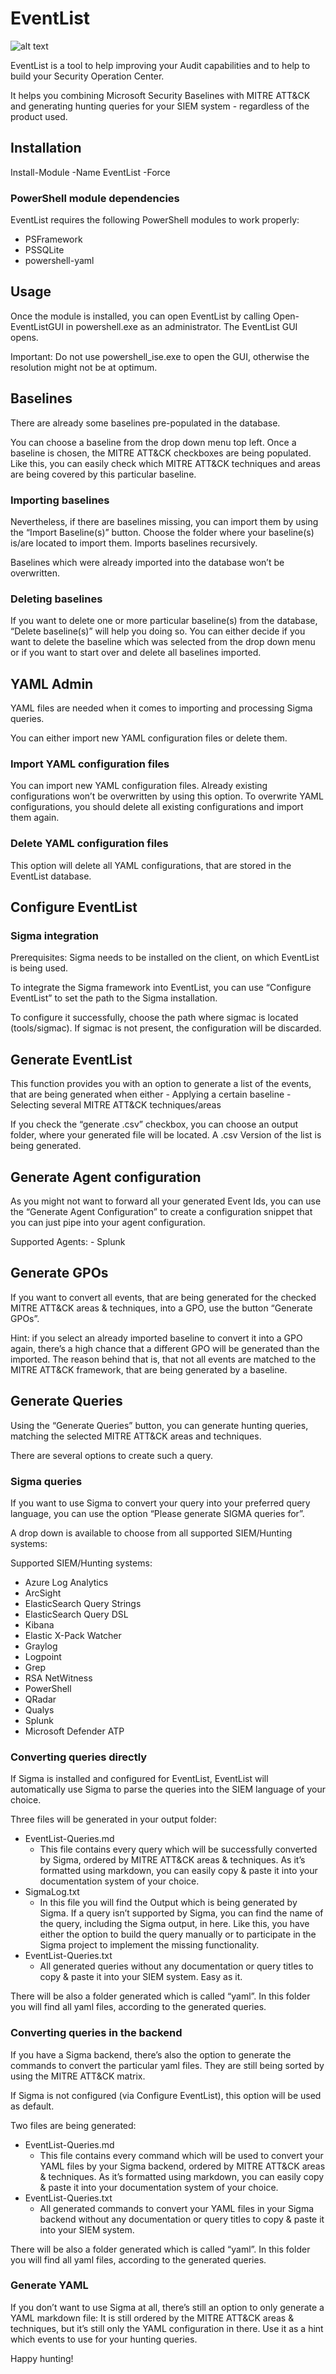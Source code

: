 # EventList

![alt text](https://miriamxyra.files.wordpress.com/2019/05/eventlist.png?w=300 "EventList Logo")

EventList is a tool to help improving your Audit capabilities and to help to build your Security Operation Center.

It helps you combining Microsoft Security Baselines with MITRE ATT&CK and generating hunting queries for your SIEM system - regardless of the product used.

## Installation

Install-Module -Name EventList -Force

### PowerShell module dependencies

EventList requires the following PowerShell modules to work properly:
- PSFramework
- PSSQLite
- powershell-yaml

## Usage

Once the module is installed, you can open EventList by calling
    Open-EventListGUI
in powershell.exe as an administrator. The EventList GUI opens.

Important: Do not use powershell_ise.exe to open the GUI, otherwise the resolution might not be at optimum.

## Baselines

There are already some baselines pre-populated in the database.

You can choose a baseline from the drop down menu top left. Once a baseline is chosen, the MITRE ATT&CK checkboxes are being populated. Like this, you can easily check which MITRE ATT&CK techniques and areas are being covered by this particular baseline.

### Importing baselines

Nevertheless, if there are baselines missing, you can import them by using the “Import Baseline(s)” button. Choose the folder where your baseline(s) is/are located to import them. Imports baselines recursively.

Baselines which were already imported into the database won’t be overwritten.

### Deleting baselines

If you want to delete one or more particular baseline(s) from the database, “Delete baseline(s)” will help you doing so. You can either decide if you want to delete the baseline which was selected from the drop down menu or if you want to start over and delete all baselines imported.

## YAML Admin

YAML files are needed when it comes to importing and processing Sigma queries.

You can either import new YAML configuration files or delete them.

### Import YAML configuration files
You can import new YAML configuration files. Already existing configurations won’t be overwritten by using this option. To overwrite YAML configurations, you should delete all existing configurations and import them again.

### Delete YAML configuration files
This option will delete all YAML configurations, that are stored in the EventList database.

## Configure EventList 

### Sigma integration

Prerequisites: Sigma needs to be installed on the client, on which EventList is being used.

To integrate the Sigma framework into EventList, you can use “Configure EventList” to set the path to the Sigma installation.

To configure it successfully, choose the path where sigmac is located (tools/sigmac). If sigmac is not present, the configuration will be discarded.

## Generate EventList

This function provides you with an option to generate a list of the events, that are being generated when either 
	- Applying a certain baseline 
	- Selecting several MITRE ATT&CK techniques/areas

If you check the “generate .csv” checkbox, you can choose an output folder, where your generated file will be located. A .csv Version of the list is being generated.

## Generate Agent configuration 

As you might not want to forward all your generated Event Ids, you can use the “Generate Agent Configuration” to create a configuration snippet that you can just pipe into your agent configuration.

Supported Agents:
	- Splunk

## Generate GPOs

If you want to convert all events, that are being generated for the checked MITRE ATT&CK areas & techniques, into a GPO, use the button “Generate GPOs”.

Hint: if you select an already imported baseline to convert it into a GPO again, there’s a high chance that a different GPO will be generated than the imported. The reason behind that is, that not all events are matched to the MITRE ATT&CK framework, that are being generated by a baseline.

## Generate Queries 

Using the “Generate Queries” button, you can generate hunting queries, matching the selected MITRE ATT&CK areas and techniques.

There are several options to create such a query.

### Sigma queries 

If you want to use Sigma to convert your query into your preferred query language, you can use the option “Please generate SIGMA queries for”.

A drop down is available to choose from all supported SIEM/Hunting systems:

Supported SIEM/Hunting systems:
- Azure Log Analytics
- ArcSight
- ElasticSearch Query Strings
- ElasticSearch Query DSL
- Kibana
- Elastic X-Pack Watcher
- Graylog
- Logpoint
- Grep
- RSA NetWitness
- PowerShell
- QRadar
- Qualys
- Splunk
- Microsoft Defender ATP

### Converting queries directly 
If Sigma is installed and configured for EventList, EventList will automatically use Sigma to parse the queries into the SIEM language of your choice.

Three files will be generated in your output folder:
- EventList-Queries.md
    - This file contains every query which will be successfully converted by Sigma, ordered by MITRE ATT&CK areas & techniques. As it’s formatted using markdown, you can easily copy & paste it into your documentation system of your choice.
- SigmaLog.txt
    - In this file you will find the Output which is being generated by Sigma. If a query isn’t supported by Sigma, you can find the name of the query, including the Sigma output, in here. Like this, you have either the option to build the query manually or to participate in the Sigma project to implement the missing functionality.
- EventList-Queries.txt
    - All generated queries without any documentation or query titles to copy & paste it into your SIEM system. Easy as it.

There will be also a folder generated which is called “yaml”. In this folder you will find all  yaml files, according to the generated queries.

### Converting queries in the backend 

If you have a Sigma backend, there’s also the option to generate the commands to convert the particular yaml files. They are still being sorted by using the MITRE ATT&CK matrix.

If Sigma is not configured (via Configure EventList), this option will be used as default.

Two files are being generated:
- EventList-Queries.md
    - This file contains every command which will be used to convert your YAML files by your Sigma backend, ordered by MITRE ATT&CK areas & techniques. As it’s formatted using markdown, you can easily copy & paste it into your documentation system of your choice.
- EventList-Queries.txt
    - All generated commands to convert your YAML files in your Sigma backend without any documentation or query titles to copy & paste it into your SIEM system.

There will be also a folder generated which is called “yaml”. In this folder you will find all  yaml files, according to the generated queries.

### Generate YAML

If you don’t want to use Sigma at all, there’s still an option to only generate a YAML markdown file:
It is still ordered by the MITRE ATT&CK areas & techniques, but it’s still only the YAML configuration in there. Use it as a hint which events to use for your hunting queries.


Happy hunting!
